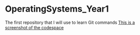 # OperatingSystems_Year1
The first repository that I will use to learn Git commands
[This is a screenshot of the codespace](lab2/image_2023-02-01_135729145.png)
